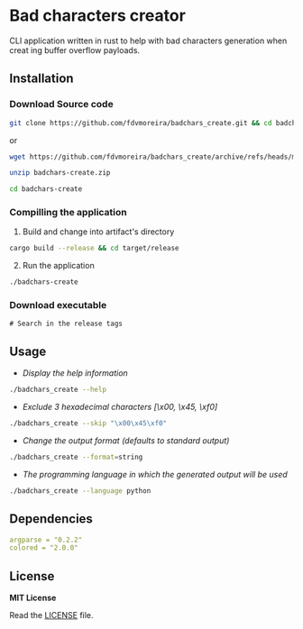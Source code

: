 # Bad characters creator

CLI application written in rust to help with bad characters generation when creat ing buffer overflow payloads.

## Installation

### Download Source code

```bash
git clone https://github.com/fdvmoreira/badchars_create.git && cd badchars_create
```

or

```bash
wget https://github.com/fdvmoreira/badchars_create/archive/refs/heads/main.zip -O badchars-create.zi
```

```bash
unzip badchars-create.zip
```

```bash
cd badchars-create
```

### Compilling the application
1. Build and change into artifact's directory
```bash
cargo build --release && cd target/release
```
2. Run the application
```bash
./badchars-create
```

### Download executable

```
# Search in the release tags
```

## Usage

- _Display the help information_
```bash
./badchars_create --help
```
- _Exclude 3 hexadecimal characters [\x00, \x45, \xf0]_

```bash
./badchars_create --skip "\x00\x45\xf0"
```

- _Change the output format (defaults to standard output)_
```bash
./badchars_create --format=string
```

- _The programming language in which the generated output will be used_
```bash
./badchars_create --language python

```

## Dependencies

```yaml
argparse = "0.2.2"
colored = "2.0.0"
```

## License

**MIT License**

Read the [LICENSE](LICENSE) file.


